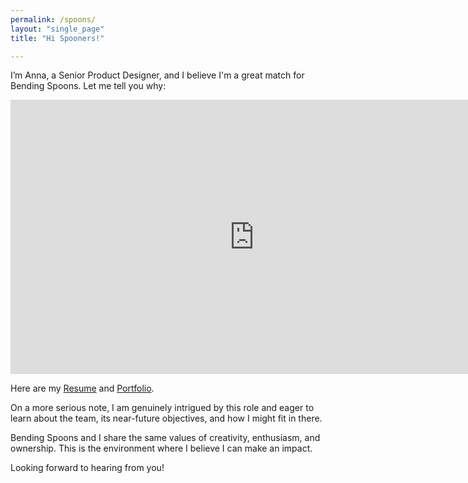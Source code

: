 ```yaml
---
permalink: /spoons/
layout: "single_page"
title: "Hi Spooners!"

---
```

<p class="singlePage_bottom">I’m Anna, a Senior Product Designer, and I believe I'm a great match for Bending Spoons. Let me tell you why:</p>

<div class="video-container"><iframe width="780" height="438.75" src="https://www.youtube.com/embed/MLROCQQOa-M?si=KKafGYsQFudYi1C5" title="YouTube video player" frameborder="0" allow="accelerometer; autoplay; clipboard-write; encrypted-media; gyroscope; picture-in-picture; web-share" referrerpolicy="strict-origin-when-cross-origin" allowfullscreen></iframe> </div>

<p class="singlePage">Here are my <a href="../assets/uploads/Resume/Resume_Anna_Kozhevnikova_Bending_Spoons.pdf" target="_blank">Resume</a> and <a href="../../index.html" target="_blank">Portfolio</a>.</p>
<p class="cover_letter">On a more serious note, I am genuinely intrigued by this role and eager to learn about the team, its near-future objectives, and how I might fit in there.</p>
<p>Bending Spoons and I share the same values of creativity, enthusiasm, and ownership. This is the environment where I believe I can make an impact.</p>


<div class="callout heart">Looking forward to hearing from you!</div>